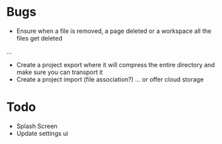 # Bugs
- Ensure when a file is removed, a page deleted or a workspace all the files get deleted

...
- Create a project export where it will compress the entire directory and make sure you can transport it
- Create a project import (file association?)
... or offer cloud storage


# Todo
- Splash Screen
- Update settings ui
